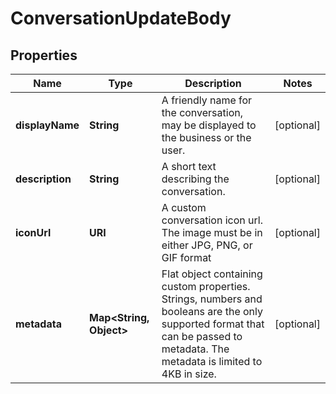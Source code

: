 

# ConversationUpdateBody


## Properties

| Name | Type | Description | Notes |
|------------ | ------------- | ------------- | -------------|
|**displayName** | **String** | A friendly name for the conversation, may be displayed to the business or the user.  |  [optional] |
|**description** | **String** | A short text describing the conversation. |  [optional] |
|**iconUrl** | **URI** | A custom conversation icon url. The image must be in either JPG, PNG, or GIF format |  [optional] |
|**metadata** | **Map&lt;String, Object&gt;** | Flat object containing custom properties. Strings, numbers and booleans  are the only supported format that can be passed to metadata. The metadata is limited to 4KB in size.  |  [optional] |



